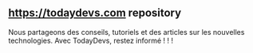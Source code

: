 ## https://todaydevs.com repository
Nous partageons des conseils, tutoriels et des articles sur les nouvelles technologies. Avec TodayDevs, restez informé ! ! !
